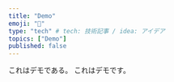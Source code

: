 ```yaml
---
title: "Demo"
emoji: "📑"
type: "tech" # tech: 技術記事 / idea: アイデア
topics: ["Demo"]
published: false
---
```

これはデモである。
これはデモです。